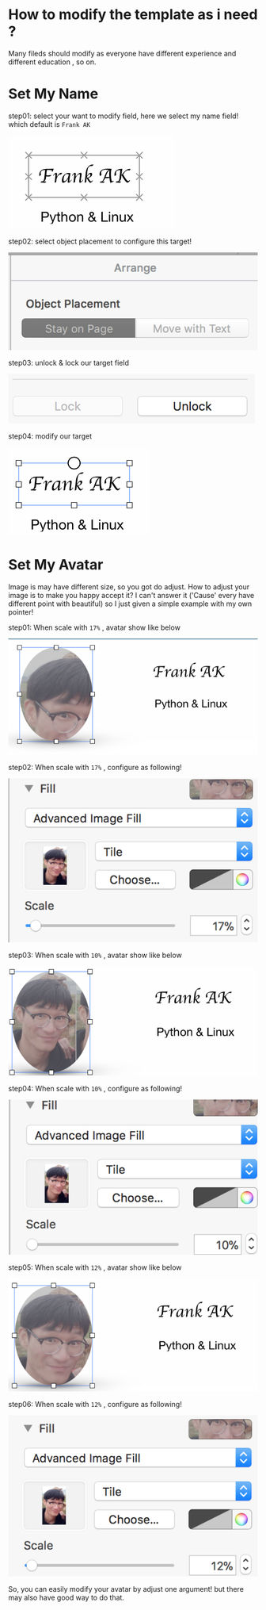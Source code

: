 # How to modify the template as i need ?

Many fileds should modify as everyone have different experience
and different education , so on.


Set My Name
=========

step01: select your want to modify field, here we select my name field! which default is `Frank AK` 


![alt text](https://github.com/land-pack/resumes-example/blob/master/tutorial/images/set_name_01.png)


step02: select object placement to configure this target!


![alt text](https://github.com/land-pack/resumes-example/blob/master/tutorial/images/set_name_02.png)


step03: unlock & lock our target field


![alt text](https://github.com/land-pack/resumes-example/blob/master/tutorial/images/set_name_03.png)


step04: modify our target


![alt text](https://github.com/land-pack/resumes-example/blob/master/tutorial/images/set_name_04.png)


Set My Avatar
========

Image is may have different size, so you got do adjust. How to adjust your image is to make you
happy accept it? I can't answer it ('Cause' every have different point with beautiful) so I just 
given a simple example with my own pointer!


step01: When scale with `17%` , avatar show like below


![alt text](https://github.com/land-pack/resumes-example/blob/master/tutorial/images/set_image_01.png)



step02: When scale with `17%` , configure as following!


![alt text](https://github.com/land-pack/resumes-example/blob/master/tutorial/images/set_image_02.png)


step03: When scale with `10%` , avatar show like below


![alt text](https://github.com/land-pack/resumes-example/blob/master/tutorial/images/set_image_03.png)



step04: When scale with `10%` , configure as following!


![alt text](https://github.com/land-pack/resumes-example/blob/master/tutorial/images/set_image_04.png)


step05: When scale with `12%` , avatar show like below


![alt text](https://github.com/land-pack/resumes-example/blob/master/tutorial/images/set_image_05.png)



step06: When scale with `12%` , configure as following!


![alt text](https://github.com/land-pack/resumes-example/blob/master/tutorial/images/set_image_06.png)


So, you can easily modify your avatar by adjust one argument! but there may also have good way to 
do that. 
